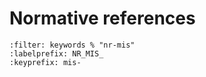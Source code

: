 # Normative references
```{bibliography}
:filter: keywords % "nr-mis"
:labelprefix: NR_MIS_
:keyprefix: mis-
```